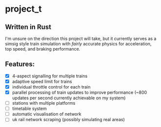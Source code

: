 # project_t
## Written in Rust
I'm unsure on the direction this project will take, but it currently serves as a simsig style train simulation with *fairly* accurate physics for acceleration, top speed, and braking performance.
## Features:
- [x] 4-aspect signalling for multiple trains
- [x] adaptive speed limit for trains
- [x] individual throttle control for each train
- [x] parallel processing of train updates to improve performance (~800 updates per second currently achievable on my system)
- [ ] stations with multiple platforms
- [ ] timetable system
- [ ] automatic visualisation of network
- [ ] uk rail network scraping (possibly simulating real areas)
